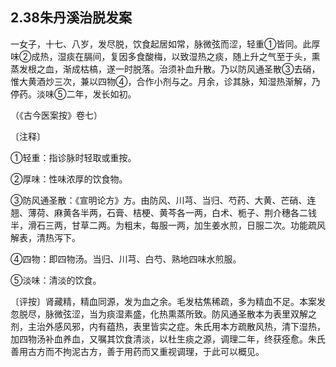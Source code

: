 ## 2.38朱丹溪治脱发案

一女子，十七、八岁，发尽脱，饮食起居如常，脉微弦而涩，轻重①皆同。此厚味②成热，湿痰在膈间，复因多食酸梅，以致湿热之痰，随上升之气至于头，熏蒸发根之血，渐成枯槁，遂一时脱落。治须补血升散。乃以防风通圣散③去硝，惟大黄酒炒三次，兼以四物④，合作小剂与之。月余，诊其脉，知湿热渐解，乃停药。淡味⑤二年，发长如初。

（《古今医案按》卷七）

〔注释〕

①轻重：指诊脉时轻取或重按。

②厚味：性味浓厚的饮食物。

③防风通圣散：《宣明论方》方。由防风、川芎、当归、芍药、大黄、芒硝、连翘、薄荷、麻黄各半两，石膏、桔梗、黄芩各一两，白术、栀子、荆介穗各二钱半，滑石三两，甘草二两。为粗末，每服一两，加生姜水煎，日服二次。功能疏风解表，清热泻下。

④四物：即四物汤。当归、川芎、白芍、熟地四味水煎服。

⑤淡味：清淡的饮食。

〔评按〕肾藏精，精血同源，发为血之余。毛发枯焦稀疏，多为精血不足。本案发忽脱尽，脉微弦涩，当为痰湿素盛，化热熏蒸所致。防风通圣散本为表里双解之剂，主治外感风邪，内有蕴热，表里皆实之症。朱氏用本方疏散风热，清下湿热，加四物汤补血养血，又嘱其饮食清淡，以杜生痰之源，调理二年，终获痊愈。朱氏善用古方而不拘泥古方，善于用药而又重视调理，于此可以概见。
